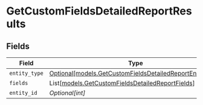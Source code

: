 # GetCustomFieldsDetailedReportResults


## Fields

| Field                                                                                                            | Type                                                                                                             | Required                                                                                                         | Description                                                                                                      |
| ---------------------------------------------------------------------------------------------------------------- | ---------------------------------------------------------------------------------------------------------------- | ---------------------------------------------------------------------------------------------------------------- | ---------------------------------------------------------------------------------------------------------------- |
| `entity_type`                                                                                                    | [Optional[models.GetCustomFieldsDetailedReportEntityType]](../models/getcustomfieldsdetailedreportentitytype.md) | :heavy_minus_sign:                                                                                               | Entity type                                                                                                      |
| `fields`                                                                                                         | List[[models.GetCustomFieldsDetailedReportFields](../models/getcustomfieldsdetailedreportfields.md)]             | :heavy_minus_sign:                                                                                               | Field values                                                                                                     |
| `entity_id`                                                                                                      | *Optional[int]*                                                                                                  | :heavy_minus_sign:                                                                                               | N/A                                                                                                              |
